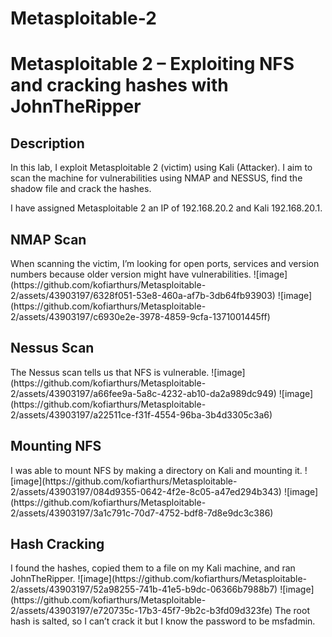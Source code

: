 # Metasploitable-2
<h1>Metasploitable 2 – Exploiting NFS and cracking hashes with JohnTheRipper</h1>

<h2>Description</h2>
In this lab, I exploit Metasploitable 2 (victim) using Kali (Attacker). I aim to scan the machine for vulnerabilities using NMAP and NESSUS, find the shadow file and crack the hashes.

I have assigned Metasploitable 2 an IP of 192.168.20.2 and Kali 192.168.20.1.

<h2>NMAP Scan</h2>
When scanning the victim, I’m looking for open ports, services and version numbers because older version might have vulnerabilities.
![image](https://github.com/kofiarthurs/Metasploitable-2/assets/43903197/6328f051-53e8-460a-af7b-3db64fb93903)
![image](https://github.com/kofiarthurs/Metasploitable-2/assets/43903197/c6930e2e-3978-4859-9cfa-1371001445ff)

<h2>Nessus Scan</h2>
The Nessus scan tells us that NFS is vulnerable. 
![image](https://github.com/kofiarthurs/Metasploitable-2/assets/43903197/a66fee9a-5a8c-4232-ab10-da2a989dc949)
![image](https://github.com/kofiarthurs/Metasploitable-2/assets/43903197/a22511ce-f31f-4554-96ba-3b4d3305c3a6)

<h2>Mounting NFS</h2>
I was able to mount NFS by making a directory on Kali and mounting it.
![image](https://github.com/kofiarthurs/Metasploitable-2/assets/43903197/084d9355-0642-4f2e-8c05-a47ed294b343)
![image](https://github.com/kofiarthurs/Metasploitable-2/assets/43903197/3a1c791c-70d7-4752-bdf8-7d8e9dc3c386)

<h2>Hash Cracking</h2>
I found the hashes, copied them to a file on my Kali machine, and ran JohnTheRipper. 
![image](https://github.com/kofiarthurs/Metasploitable-2/assets/43903197/52a98255-741b-41e5-b9dc-06366b7988b7)
![image](https://github.com/kofiarthurs/Metasploitable-2/assets/43903197/e720735c-17b3-45f7-9b2c-b3fd09d323fe)
The root hash is salted, so I can’t crack it but I know the password to be msfadmin.
